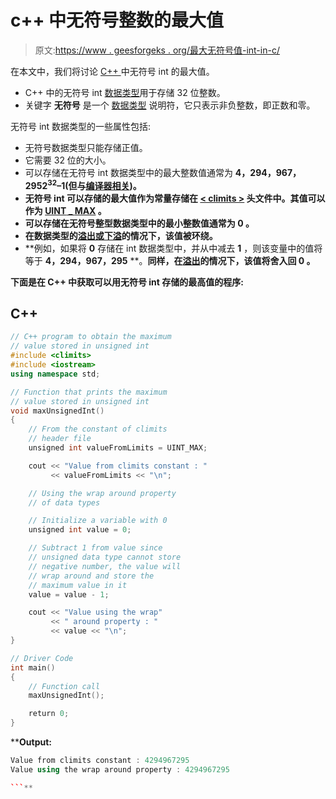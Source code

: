 # c++ 中无符号整数的最大值

> 原文:[https://www . geesforgeks . org/最大无符号值-int-in-c/](https://www.geeksforgeeks.org/maximum-value-of-unsigned-int-in-c/)

在本文中，我们将讨论 [C++ ](https://www.geeksforgeeks.org/c-plus-plus/) 中无符号 int 的最大值。

*   C++ 中的无符号 int [数据类型](https://www.geeksforgeeks.org/c-data-types/)用于存储 32 位整数。
*   关键字 **无符号** 是一个 [数据类型](https://www.geeksforgeeks.org/data-types-in-c/) 说明符，它只表示非负整数，即正数和零。

无符号 int 数据类型的一些属性包括:

*   无符号数据类型只能存储正值。
*   它需要 32 位的大小。
*   可以存储在无符号 int 数据类型中的最大整数值通常为 **4，294，967，295******2<sup>32</sup>–1**(但与[编译器相关](https://www.geeksforgeeks.org/compile-32-bit-program-64-bit-gcc-c-c/))。**
*   **无符号 int 可以存储的最大值作为常量存储在 [< climits >](https://www.geeksforgeeks.org/climits-limits-h-cc/) 头文件中。其值可以作为 [**UINT** _ **MAX**](https://www.geeksforgeeks.org/int_max-int_min-cc-applications/) 。**
*   **可以存储在无符号整型数据类型中的最小整数值通常为 **0** 。**
*   **在数据类型的[溢出或下溢](https://www.geeksforgeeks.org/check-for-integer-overflow/)的情况下，该值被环绕。**
*   **例如，如果将 **0** 存储在 int 数据类型中，并从中减去 **1** ，则该变量中的值将等于 **4，294，967，295** **。**同样，在[溢出](https://www.geeksforgeeks.org/check-for-integer-overflow/)的情况下，该值将舍入回 **0** 。**

**下面是在 C++ 中获取可以用无符号 int 存储的最高值的程序:**

## **C++**

```cpp
// C++ program to obtain the maximum
// value stored in unsigned int
#include <climits>
#include <iostream>
using namespace std;

// Function that prints the maximum
// value stored in unsigned int
void maxUnsignedInt()
{
    // From the constant of climits
    // header file
    unsigned int valueFromLimits = UINT_MAX;

    cout << "Value from climits constant : "
         << valueFromLimits << "\n";

    // Using the wrap around property
    // of data types

    // Initialize a variable with 0
    unsigned int value = 0;

    // Subtract 1 from value since
    // unsigned data type cannot store
    // negative number, the value will
    // wrap around and store the
    // maximum value in it
    value = value - 1;

    cout << "Value using the wrap"
         << " around property : "
         << value << "\n";
}

// Driver Code
int main()
{
    // Function call
    maxUnsignedInt();

    return 0;
}
```

****Output:**

```cpp
Value from climits constant : 4294967295
Value using the wrap around property : 4294967295

```**